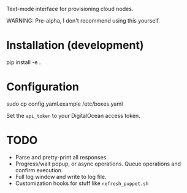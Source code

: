Text-mode interface for provisioning cloud nodes.

WARNING: Pre-alpha, I don't recommend using this yourself.

Installation (development)
=====
  pip install -e .

Configuration
=====
  sudo cp config.yaml.example /etc/boxes.yaml

Set the `api_token` to your DigitalOcean access token.

TODO
=====
* Parse and pretty-print all responses.
* Progress/wait popup, or async operations.  Queue operations and confirm
execution.
* Full log window and write to log file.
* Customization hooks for stuff like `refresh_puppet.sh`
